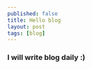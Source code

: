 ```yaml
---
published: false
title: Hello blog
layout: post
tags: [blog]
---
```

### I will write blog daily :)